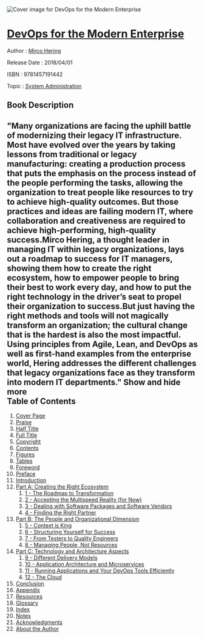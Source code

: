 ![Cover image for DevOps for the Modern Enterprise](https://imgdetail.ebookreading.net/cover/cover/system_admin/EB9781457191442.jpg)

[DevOps for the Modern Enterprise](https://ebookreading.net/view/book/DevOps+for+the+Modern+Enterprise-EB9781457191442_1.html "DevOps for the Modern Enterprise")
====================================================================================================================

Author : [Mirco Hering](https://ebookreading.net/search/author/Mirco+Hering)

Release Date : 2018/04/01

ISBN : 9781457191442

Topic : [System Administration](https://ebookreading.net/search/category/system-administration)

Book Description
-----------------

 "Many organizations are facing the uphill battle of modernizing their legacy IT infrastructure. Most have evolved over the years by taking lessons from traditional or legacy manufacturing: creating a production process that puts the emphasis on the process instead of the people performing the tasks, allowing the organization to treat people like resources to try to achieve high-quality outcomes. But those practices and ideas are failing modern IT, where collaboration and creativeness are required to achieve high-performing, high-quality success.Mirco Hering, a thought leader in managing IT within legacy organizations, lays out a roadmap to success for IT managers, showing them how to create the right ecosystem, how to empower people to bring their best to work every day, and how to put the right technology in the driver’s seat to propel their organization to success.But just having the right methods and tools will not magically transform an organization; the cultural change that is the hardest is also the most impactful. Using principles from Agile, Lean, and DevOps as well as first-hand examples from the enterprise world, Hering addresses the different challenges that legacy organizations face as they transform into modern IT departments."
        Show and hide more                
Table of Contents
-----------------

1. [Cover Page](https://ebookreading.net/view/book/DevOps+for+the+Modern+Enterprise-EB9781457191442_1.html#toc)
1. [Praise](https://ebookreading.net/view/book/DevOps+for+the+Modern+Enterprise-EB9781457191442_2.html)
1. [Half Title](https://ebookreading.net/view/book/DevOps+for+the+Modern+Enterprise-EB9781457191442_3.html)
1. [Full Title](https://ebookreading.net/view/book/DevOps+for+the+Modern+Enterprise-EB9781457191442_4.html)
1. [Copyright](https://ebookreading.net/view/book/DevOps+for+the+Modern+Enterprise-EB9781457191442_5.html)
1. [Contents](https://ebookreading.net/view/book/DevOps+for+the+Modern+Enterprise-EB9781457191442_6.html)
1. [Figures](https://ebookreading.net/view/book/DevOps+for+the+Modern+Enterprise-EB9781457191442_7.html)
1. [Tables](https://ebookreading.net/view/book/DevOps+for+the+Modern+Enterprise-EB9781457191442_8.html)
1. [Foreword](https://ebookreading.net/view/book/DevOps+for+the+Modern+Enterprise-EB9781457191442_9.html)
1. [Preface](https://ebookreading.net/view/book/DevOps+for+the+Modern+Enterprise-EB9781457191442_10.html)
1. [Introduction](https://ebookreading.net/view/book/DevOps+for+the+Modern+Enterprise-EB9781457191442_11.html)
1. [Part A: Creating the Right Ecosystem](https://ebookreading.net/view/book/DevOps+for+the+Modern+Enterprise-EB9781457191442_12.html)
    1. [1 - The Roadmap to Transformation](https://ebookreading.net/view/book/DevOps+for+the+Modern+Enterprise-EB9781457191442_13.html)
    1. [2 - Accepting the Multispeed Reality (for Now)](https://ebookreading.net/view/book/DevOps+for+the+Modern+Enterprise-EB9781457191442_14.html)
    1. [3 - Dealing with Software Packages and Software Vendors](https://ebookreading.net/view/book/DevOps+for+the+Modern+Enterprise-EB9781457191442_15.html)
    1. [4 - Finding the Right Partner](https://ebookreading.net/view/book/DevOps+for+the+Modern+Enterprise-EB9781457191442_16.html)
1. [Part B: The People and Organizational Dimension](https://ebookreading.net/view/book/DevOps+for+the+Modern+Enterprise-EB9781457191442_17.html)
    1. [5 - Context is King](https://ebookreading.net/view/book/DevOps+for+the+Modern+Enterprise-EB9781457191442_18.html)
    1. [6 - Structuring Yourself for Success](https://ebookreading.net/view/book/DevOps+for+the+Modern+Enterprise-EB9781457191442_19.html)
    1. [7 - From Testers to Quality Engineers](https://ebookreading.net/view/book/DevOps+for+the+Modern+Enterprise-EB9781457191442_20.html)
    1. [8 - Managing People, Not Resources](https://ebookreading.net/view/book/DevOps+for+the+Modern+Enterprise-EB9781457191442_21.html)
1. [Part C: Technology and Architecture Aspects](https://ebookreading.net/view/book/DevOps+for+the+Modern+Enterprise-EB9781457191442_22.html)
    1. [9 - Different Delivery Models](https://ebookreading.net/view/book/DevOps+for+the+Modern+Enterprise-EB9781457191442_23.html)
    1. [10 - Application Architecture and Microservices](https://ebookreading.net/view/book/DevOps+for+the+Modern+Enterprise-EB9781457191442_24.html)
    1. [11 - Running Applications and Your DevOps Tools Efficiently](https://ebookreading.net/view/book/DevOps+for+the+Modern+Enterprise-EB9781457191442_25.html)
    1. [12 - The Cloud](https://ebookreading.net/view/book/DevOps+for+the+Modern+Enterprise-EB9781457191442_26.html)
1. [Conclusion](https://ebookreading.net/view/book/DevOps+for+the+Modern+Enterprise-EB9781457191442_27.html)
1. [Appendix](https://ebookreading.net/view/book/DevOps+for+the+Modern+Enterprise-EB9781457191442_28.html)
1. [Resources](https://ebookreading.net/view/book/DevOps+for+the+Modern+Enterprise-EB9781457191442_29.html)
1. [Glossary](https://ebookreading.net/view/book/DevOps+for+the+Modern+Enterprise-EB9781457191442_30.html)
1. [Index](https://ebookreading.net/view/book/DevOps+for+the+Modern+Enterprise-EB9781457191442_31.html)
1. [Notes](https://ebookreading.net/view/book/DevOps+for+the+Modern+Enterprise-EB9781457191442_32.html)
1. [Acknowledgments](https://ebookreading.net/view/book/DevOps+for+the+Modern+Enterprise-EB9781457191442_33.html)
1. [About the Author](https://ebookreading.net/view/book/DevOps+for+the+Modern+Enterprise-EB9781457191442_34.html)
